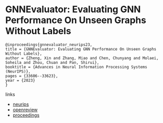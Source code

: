 # GNNEvaluator: Evaluating GNN Performance On Unseen Graphs Without Labels

```
@inproceedings{gnnevaluator_neurips23,
title = {GNNEvaluator: Evaluating GNN Performance On Unseen Graphs Without Labels},
author = {Zheng, Xin and Zhang, Miao and Chen, Chunyang and Molaei, Soheila and Zhou, Chuan and Pan, Shirui},
booktitle = {Advances in Neural Information Processing Systems (NeurIPS)},
pages = {33606--33623},
year = {2023}
}
```

links
- [neurips](https://nips.cc/Conferences/2023/Schedule?showEvent=70727)
- [openreview](https://openreview.net/forum?id=ihlT8yvQ2I)
- [proceedings](https://papers.nips.cc//paper_files/paper/2023/hash/6a55f024db3f771194bdadc8f3a35381-Abstract-Conference.html)
